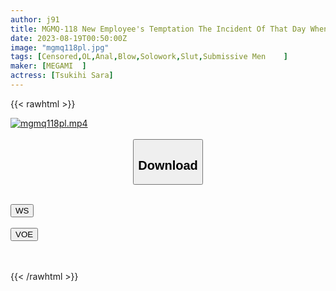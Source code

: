 ```yaml
---
author: j91
title: MGMQ-118 New Employee's Temptation The Incident Of That Day When I Was Made To Masochist By A Small Devil. Sara Tsukihi
date: 2023-08-19T00:50:00Z
image: "mgmq118pl.jpg"
tags: [Censored,OL,Anal,Blow,Solowork,Slut,Submissive Men	 ]
maker: [MEGAMI  ]
actress: [Tsukihi Sara]
---
```



{{< rawhtml >}}

<div class="video" data-videoid="38lgc4cy2p75">
    <a href="javascript:;">
        <img src="https://my.j91.asia/posts/mgmq118pl/mgmq118pl.jpg" width="WIDTH" height="HEIGHT" alt="mgmq118pl.mp4" loading="lazy">
    </a>
</div>

<script type="text/javascript" src="https://j91.asia/asset/on-demand-ws.js"></script>

<br>
  <link rel="stylesheet" href="https://j91.asia/asset/bs5.css">
  
  <center>
  <button class="btn btn-primary" type="button" data-bs-toggle="collapse" data-bs-target=".multi-collapse" aria-expanded="false" aria-controls="multiCollapseExample1 multiCollapseExample2"><h2>Download</h2></button></center>
</p>
<div class="row">
  <div class="col">
    <div class="collapse multi-collapse" id="multiCollapseExample1">
      <div class="card card-body">
	      	      <br>
<div class="buttons">  
<a href="https://wolfstream.tv/38lgc4cy2p75"><button class="btn-hover color-3"><i class="fa fa-download"></i> WS</button></a></div>
    </div>
  </div>
</div>
  <div class="col">
    <div class="collapse multi-collapse" id="multiCollapseExample2">
      <div class="card card-body">
	      <br>
<div class="buttons">
    <a href="https://voe.sx/ioqq5ownk5cl.html"><button class="btn-hover color-9"><i class="fa fa-download"></i> VOE</button></a></div>
<br><br>
      </div>
    </div>
  </div>
</div>

{{< /rawhtml >}}